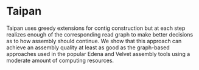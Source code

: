 # Taipan

Taipan uses greedy extensions for contig construction but at each step realizes enough of the corresponding read graph to make better decisions as to how assembly should continue. We show that this approach can achieve an assembly quality at least as good as the graph-based approaches used in the popular Edena and Velvet assembly tools using a moderate amount of computing resources.
